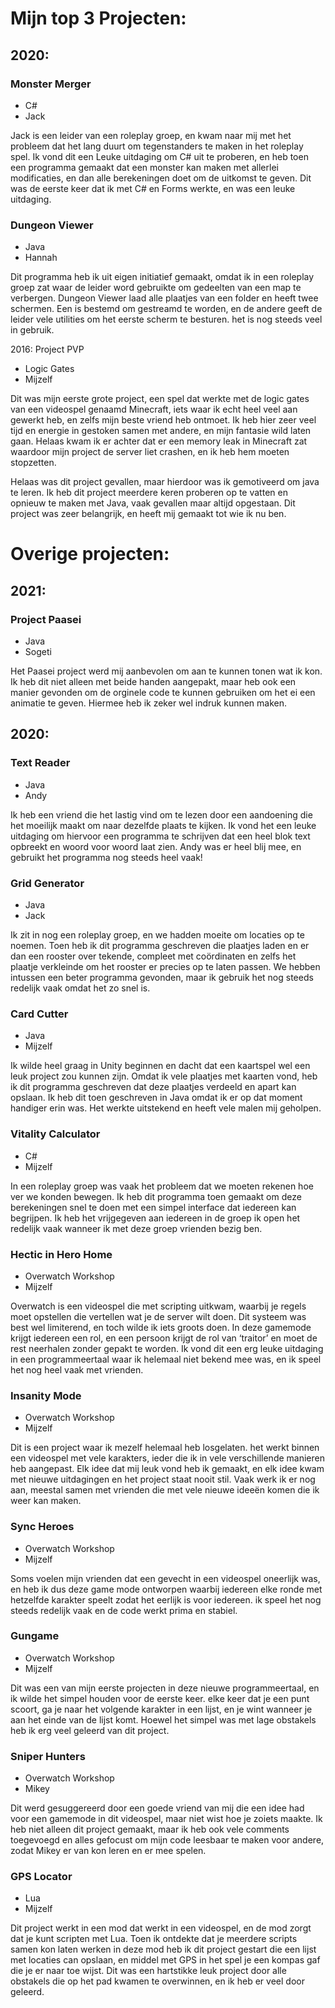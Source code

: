 # Mijn top 3 Projecten:

## 2020:			
### Monster Merger

- C#
- Jack

Jack is een leider van een roleplay groep, en kwam naar mij met het probleem dat het lang duurt om tegenstanders te maken in het roleplay spel. Ik vond dit een Leuke uitdaging om C# uit te proberen, en heb toen een programma gemaakt dat een monster kan maken met allerlei modificaties, en dan alle berekeningen doet om de uitkomst te geven. Dit was de eerste keer dat ik met C# en Forms werkte, en was een leuke uitdaging.

### Dungeon Viewer
- Java
- Hannah

Dit programma heb ik uit eigen initiatief gemaakt, omdat ik in een roleplay groep zat waar de leider word gebruikte om gedeelten van een map te verbergen. Dungeon Viewer laad alle plaatjes van een folder en heeft twee schermen. Een is bestemd om gestreamd te worden, en de andere geeft de leider vele utilities om het eerste scherm te besturen. het is nog steeds veel in gebruik.


2016: 			Project PVP
- Logic Gates
- Mijzelf

Dit was mijn eerste grote project, een spel dat werkte met de logic gates van een videospel genaamd Minecraft, iets waar ik echt heel veel aan gewerkt heb, en zelfs mijn beste vriend heb ontmoet. Ik heb hier zeer veel tijd en energie in gestoken samen met andere, en mijn fantasie wild laten gaan. Helaas kwam ik er achter dat er een memory leak in Minecraft zat waardoor mijn project de server liet crashen, en ik heb hem moeten stopzetten.

Helaas was dit project gevallen, maar hierdoor was ik gemotiveerd om java te leren. Ik heb dit project meerdere keren proberen op te vatten en opnieuw te maken met Java, vaak gevallen maar altijd opgestaan. Dit project was zeer belangrijk, en heeft mij gemaakt tot wie ik nu ben.



# Overige projecten:


## 2021:			
### Project Paasei
- Java
- Sogeti

Het Paasei project werd mij aanbevolen om aan te kunnen tonen wat ik kon. Ik heb dit niet alleen met beide handen aangepakt, maar heb ook een manier gevonden om de orginele code te kunnen gebruiken om het ei een animatie te geven. Hiermee heb ik zeker wel indruk kunnen maken.

## 2020:			
### Text Reader
- Java
- Andy
			
Ik heb een vriend die het lastig vind om te lezen door een aandoening die het moeilijk maakt om naar dezelfde plaats te kijken. Ik vond het een leuke uitdaging om hiervoor een programma te schrijven dat een heel blok text opbreekt en woord voor woord laat zien. Andy was er heel blij mee, en gebruikt het programma nog steeds heel vaak!

### Grid Generator
- Java
- Jack

Ik zit in nog een roleplay groep, en we hadden moeite om locaties op te noemen. Toen heb ik dit programma geschreven die plaatjes laden en er dan een rooster over tekende, compleet met coördinaten en zelfs het plaatje verkleinde om het rooster er precies op te laten passen. We hebben intussen een beter programma gevonden, maar ik gebruik het nog steeds redelijk vaak omdat het zo snel is.

### Card Cutter
- Java
- Mijzelf

Ik wilde heel graag in Unity beginnen en dacht dat een kaartspel wel een leuk project zou kunnen zijn. Omdat ik vele plaatjes met kaarten vond, heb ik dit programma geschreven dat deze plaatjes verdeeld en apart kan opslaan. Ik heb dit toen geschreven in Java omdat ik er op dat moment handiger erin was. Het werkte uitstekend en heeft vele malen mij geholpen.
### Vitality Calculator
- C#
- Mijzelf

In een roleplay groep was vaak het probleem dat we moeten rekenen hoe ver we konden bewegen. Ik heb dit programma toen gemaakt om deze berekeningen snel te doen met een simpel interface dat iedereen kan begrijpen. Ik heb het vrijgegeven aan iedereen in de groep ik open het redelijk vaak wanneer ik met deze groep vrienden bezig ben.

### Hectic in Hero Home
- Overwatch Workshop
- Mijzelf

Overwatch is een videospel die met scripting uitkwam, waarbij je regels moet opstellen die vertellen wat je de server wilt doen. Dit systeem was best wel limiterend, en toch wilde ik iets groots doen. In deze gamemode krijgt iedereen een rol, en een persoon krijgt de rol van ‘traitor’ en moet de rest neerhalen zonder gepakt te worden. Ik vond dit een erg leuke uitdaging in een programmeertaal waar ik helemaal niet bekend mee was, en ik speel het nog heel vaak met vrienden.

### Insanity Mode
- Overwatch Workshop
- Mijzelf

Dit is een project waar ik mezelf helemaal heb losgelaten. het werkt binnen een videospel met vele karakters, ieder die ik in vele verschillende manieren heb aangepast. Elk idee dat mij leuk vond heb ik gemaakt, en elk idee kwam met nieuwe uitdagingen en het project staat nooit stil. Vaak werk ik er nog aan, meestal samen met vrienden die met vele nieuwe ideeën komen die ik weer kan maken.

### Sync Heroes
- Overwatch Workshop
- Mijzelf

Soms voelen mijn vrienden dat een gevecht in een videospel oneerlijk was, en heb ik dus deze game mode ontworpen waarbij iedereen elke ronde met hetzelfde karakter speelt zodat het eerlijk is voor iedereen. ik speel het nog steeds redelijk vaak en de code werkt prima en stabiel.



### Gungame
- Overwatch Workshop
- Mijzelf

Dit was een van mijn eerste projecten in deze nieuwe programmeertaal, en ik wilde het simpel houden voor de eerste keer. elke keer dat je een punt scoort, ga je naar het volgende karakter in een lijst, en je wint wanneer je aan het einde van de lijst komt. Hoewel het simpel was met lage obstakels heb ik erg veel geleerd van dit project.

### Sniper Hunters
- Overwatch Workshop
- Mikey

Dit werd gesuggereerd door een goede vriend van mij die een idee had voor een gamemode in dit videospel, maar niet wist hoe je zoiets maakte. Ik heb niet alleen dit project gemaakt, maar ik heb ook vele comments toegevoegd en alles gefocust om mijn code leesbaar te maken voor andere, zodat Mikey er van kon leren en er mee spelen.

### GPS Locator
- Lua
- Mijzelf

Dit project werkt in een mod dat werkt in een videospel, en de mod zorgt dat je kunt scripten met Lua. Toen ik ontdekte dat je meerdere scripts samen kon laten werken in deze mod heb ik dit project gestart die een lijst met locaties can opslaan, en middel met GPS in het spel je een kompas gaf die je er naar toe wijst. Dit was een hartstikke leuk project door alle obstakels die op het pad kwamen te overwinnen, en ik heb er veel door geleerd.
